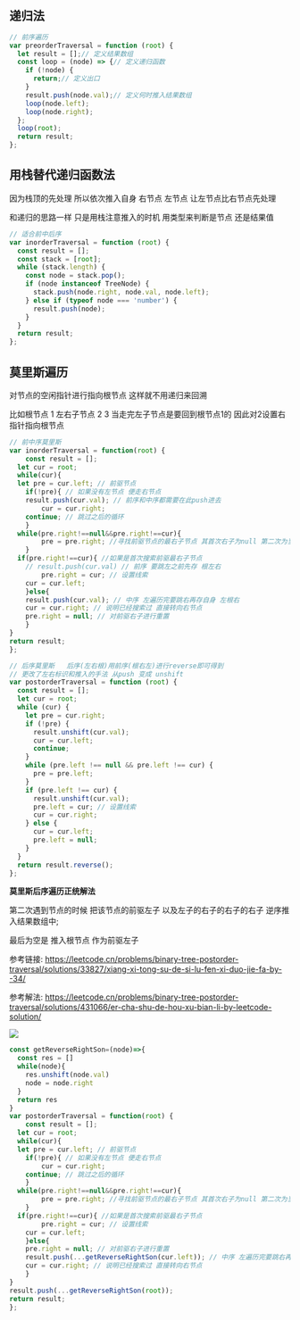 ## 递归法

```js
// 前序遍历
var preorderTraversal = function (root) {
  let result = [];// 定义结果数组
  const loop = (node) => {// 定义递归函数
    if (!node) {
      return;// 定义出口
    }
    result.push(node.val);// 定义何时推入结果数组
    loop(node.left);
    loop(node.right);
  };
  loop(root);
  return result;
};
```



## 用栈替代递归函数法

因为栈顶的先处理 所以依次推入自身 右节点 左节点  让左节点比右节点先处理

和递归的思路一样 只是用栈注意推入的时机  用类型来判断是节点 还是结果值



```js
// 适合前中后序
var inorderTraversal = function (root) {
  const result = [];
  const stack = [root];
  while (stack.length) {
    const node = stack.pop();
    if (node instanceof TreeNode) {
      stack.push(node.right, node.val, node.left);
    } else if (typeof node === 'number') {
      result.push(node);
    }
  }
  return result;
};
```



## 莫里斯遍历  

对节点的空闲指针进行指向根节点  这样就不用递归来回溯

比如根节点 1  左右子节点 2 3 当走完左子节点是要回到根节点1的 因此对2设置右指针指向根节点

```js
// 前中序莫里斯
var inorderTraversal = function(root) {
	const result = [];
  let cur = root;
  while(cur){
  let pre = cur.left; // 前驱节点
	if(!pre){ // 如果没有左节点 便走右节点
    result.push(cur.val); // 前序和中序都需要在此push进去
		cur = cur.right;
    continue; // 跳过之后的循环
	}
  while(pre.right!==null&&pre.right!==cur){
		pre = pre.right; //寻找前驱节点的最右子节点 其首次右子为null 第二次为当前节点
	}
  if(pre.right!==cur){ //如果是首次搜索前驱最右子节点
    // result.push(cur.val) // 前序 要跳左之前先存 根左右
		pre.right = cur; // 设置线索
    cur = cur.left;
	}else{
    result.push(cur.val); // 中序 左遍历完要跳右再存自身 左根右
    cur = cur.right; // 说明已经搜索过 直接转向右节点
    pre.right = null; // 对前驱右子进行重置
	}
}
return result;
};
```

```js
// 后序莫里斯   后序(左右根)用前序(根右左)进行reverse即可得到
// 更改了左右标识和推入的手法 从push 变成 unshift
var postorderTraversal = function (root) {
  const result = [];
  let cur = root;
  while (cur) {
    let pre = cur.right;
    if (!pre) {
      result.unshift(cur.val);
      cur = cur.left;
      continue;
    }
    while (pre.left !== null && pre.left !== cur) {
      pre = pre.left;
    }
    if (pre.left !== cur) {
      result.unshift(cur.val);
      pre.left = cur; // 设置线索
      cur = cur.right;
    } else {
      cur = cur.left;
      pre.left = null;
    }
  }
  return result.reverse();
};
```



**莫里斯后序遍历正统解法**

第二次遇到节点的时候 把该节点的前驱左子 以及左子的右子的右子的右子 逆序推入结果数组中;

最后为空是 推入根节点 作为前驱左子

参考链接: https://leetcode.cn/problems/binary-tree-postorder-traversal/solutions/33827/xiang-xi-tong-su-de-si-lu-fen-xi-duo-jie-fa-by--34/

参考解法: https://leetcode.cn/problems/binary-tree-postorder-traversal/solutions/431066/er-cha-shu-de-hou-xu-bian-li-by-leetcode-solution/

![](https://pic.leetcode-cn.com/5a136b884028d63dbc037994bf441debcc923960bfc69299cf8e2db23bc4abdb.jpg)

```js
const getReverseRightSon=(node)=>{
  const res = []
  while(node){
    res.unshift(node.val)
    node = node.right
  }
  return res
}
var postorderTraversal = function(root) {
	const result = [];
  let cur = root;
  while(cur){
  let pre = cur.left; // 前驱节点
	if(!pre){ // 如果没有左节点 便走右节点
		cur = cur.right;
    continue; // 跳过之后的循环
	}
  while(pre.right!==null&&pre.right!==cur){
		pre = pre.right; //寻找前驱节点的最右子节点 其首次右子为null 第二次为当前节点
	}
  if(pre.right!==cur){ //如果是首次搜索前驱最右子节点
		pre.right = cur; // 设置线索
    cur = cur.left;
	}else{
    pre.right = null; // 对前驱右子进行重置
    result.push(...getReverseRightSon(cur.left)); // 中序 左遍历完要跳右再存自身 左根右
    cur = cur.right; // 说明已经搜索过 直接转向右节点
	}
}
result.push(...getReverseRightSon(root));
return result;
};

```

